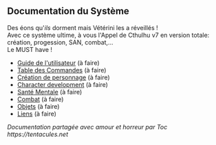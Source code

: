 ## Documentation du Système

Des éons qu'_ils_ dorment mais Vétérini les a réveillés !\
Avec ce système ultime, à vous l'Appel de Cthulhu v7 en version totale: création, progession, SAN, combat,...\
Le MUST have !

* [Guide de l'utilisateur](./users-guide.md) (à faire)
* [Table des Commandes](./commands_cheat_sheet.md) (à faire)
* [Création de personnage](./character_creation.md) (à faire)
* [Character development](./chardev.md) (à faire)
* [Santé Mentale](./sanity.md) (à faire)
* [Combat](./combat.md) (à faire)
* [Objets](./items.md) (à faire)
* [Liens](./links.md) (à faire)

_Documentation partagée avec amour et horreur par Toc https://tentacules.net_
